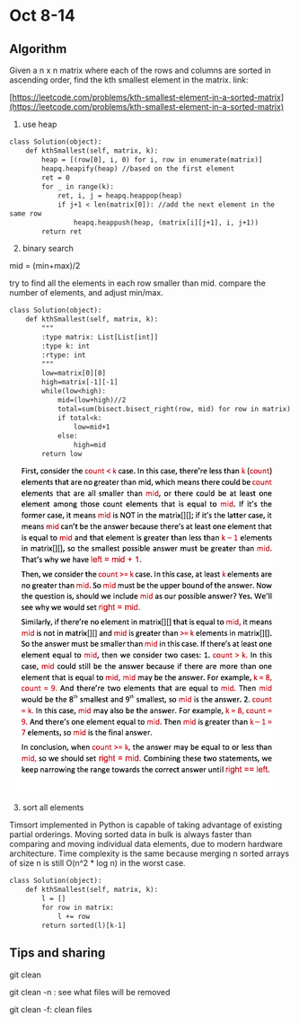 # Oct 8-14

## Algorithm

Given a n x n matrix where each of the rows and columns are sorted in ascending order, find the kth smallest element in the matrix. link:

[https://leetcode.com/problems/kth-smallest-element-in-a-sorted-matrix](https://leetcode.com/problems/kth-smallest-element-in-a-sorted-matrix)

1. use heap

```text
class Solution(object):
    def kthSmallest(self, matrix, k):
        heap = [(row[0], i, 0) for i, row in enumerate(matrix)]
        heapq.heapify(heap) //based on the first element
        ret = 0
        for _ in range(k):
            ret, i, j = heapq.heappop(heap)
            if j+1 < len(matrix[0]): //add the next element in the same row
                heapq.heappush(heap, (matrix[i][j+1], i, j+1))
        return ret
```

2. binary search

mid = \(min+max\)/2

try to find all the elements in each row smaller than mid. compare the number of elements, and adjust min/max.

```text
class Solution(object):
    def kthSmallest(self, matrix, k):
        """
        :type matrix: List[List[int]]
        :type k: int
        :rtype: int
        """
        low=matrix[0][0]
        high=matrix[-1][-1]
        while(low<high):
            mid=(low+high)//2
            total=sum(bisect.bisect_right(row, mid) for row in matrix)
            if total<k:
                low=mid+1
            else:
                high=mid
        return low
```

![explanation](../.gitbook/assets/image%20%284%29.png)

3. sort all elements

Timsort implemented in Python is capable of taking advantage of existing partial orderings. Moving sorted data in bulk is always faster than comparing and moving individual data elements, due to modern hardware architecture. Time complexity is the same because merging n sorted arrays of size n is still O\(n^2 \* log n\) in the worst case.

```text
class Solution(object):
    def kthSmallest(self, matrix, k):
        l = []
        for row in matrix:
            l += row
        return sorted(l)[k-1]
```

## Tips and sharing

git clean

git clean -n : see what files will be removed

git clean -f: clean files



